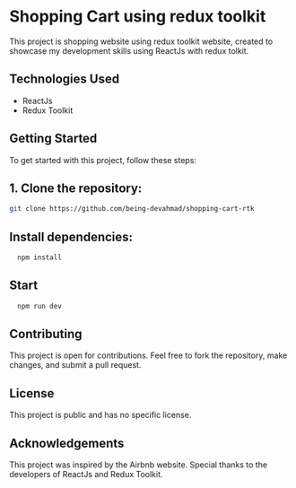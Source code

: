 # Shopping Cart using redux toolkit


This project is shopping website using redux toolkit website, created to showcase my development skills using ReactJs with redux tolkit.



## Technologies Used

- ReactJs
- Redux Toolkit


## Getting Started

To get started with this project, follow these steps:

## 1. Clone the repository:

   ```bash
   git clone https://github.com/being-devahmad/shopping-cart-rtk
   ```

 ## Install dependencies:

```bash
  npm install
```

## Start

```bash
  npm run dev
```
## Contributing

This project is open for contributions. Feel free to fork the repository, make changes, and submit a pull request.

## License
This project is public and has no specific license.

## Acknowledgements

This project was inspired by the Airbnb website.
Special thanks to the developers of ReactJs and Redux Toolkit.
